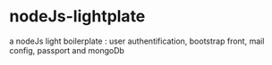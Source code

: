 # nodeJs-lightplate
a nodeJs light boilerplate : user authentification, bootstrap front, mail config, passport and mongoDb
